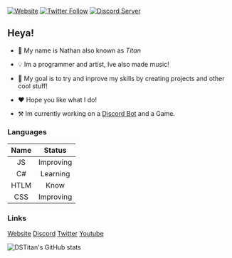 [![Website](https://img.shields.io/website?label=dstitan.codes&style=for-the-badge&url=https%3A%2F%2Fdstitan.codes)][website]
[![Twitter Follow](https://img.shields.io/twitter/follow/deathstormtitan?color=1DA1F2&logo=twitter&style=for-the-badge)][twitter]
[![Discord Server](https://img.shields.io/discord/708843719528284262.svg?style=for-the-badge&logo=discord)][discord]


## Heya!
- 📜 My name is Nathan also known as *Titan*
- 💡 Im a programmer and artist, Ive also made music!
- 🔎 My goal is to try and inprove my skills by creating projects and other cool stuff!
- ❤ Hope you like what I do!

- ⚒ Im currently working on a [Discord Bot][titanbot] and a Game.


### Languages
|Name|Status|
|:-:|:-:|
|JS|Improving|
|C#|Learning|
|HTLM|Know|
|CSS|Improving|


### Links
[Website][website]
[Discord][discord]
[Twitter][twitter]
[Youtube][youtube]

![DSTitan's GitHub stats](https://github-readme-stats.vercel.app/api?username=DSTitan&show_icons=true&theme=radical)


[website]: https://dstitan.codes
[titanbot]: https://bot.dstitan.codes
[discord]: https://dstitan.codes/return/discord
[twitter]: https://twitter.com/intent/follow?original_referer=https%3A%2F%2Fgithub.com%2Fdeathstormtitan&screen_name=deathstormtitan
[youtube]: https://dstitan.codes/return/youtube
